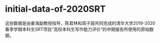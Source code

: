 # initial-data-of-2020SRT
这些数据是由姜海副教授指导，陈君林和周子超共同完成的清华大学2019-2020春季学期本科生SRT项目“高校本科生写作能力评价”的中期报告所使用的原始数据。
